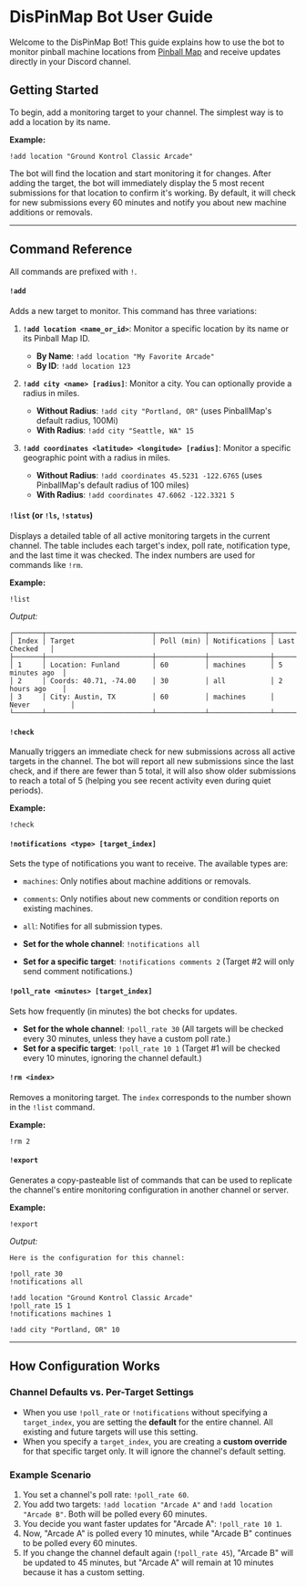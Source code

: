 # DisPinMap Bot User Guide

Welcome to the DisPinMap Bot! This guide explains how to use the bot to monitor pinball machine locations from [Pinball Map](https://pinballmap.com) and receive updates directly in your Discord channel.

## Getting Started

To begin, add a monitoring target to your channel. The simplest way is to add a location by its name.

**Example:**
```
!add location "Ground Kontrol Classic Arcade"
```

The bot will find the location and start monitoring it for changes. After adding the target, the bot will immediately display the 5 most recent submissions for that location to confirm it's working. By default, it will check for new submissions every 60 minutes and notify you about new machine additions or removals.

---

## Command Reference

All commands are prefixed with `!`.

#### `!add`
Adds a new target to monitor. This command has three variations:

1.  **`!add location <name_or_id>`**: Monitor a specific location by its name or its Pinball Map ID.
    *   **By Name**: `!add location "My Favorite Arcade"`
    *   **By ID**: `!add location 123`

2.  **`!add city <name> [radius]`**: Monitor a city. You can optionally provide a radius in miles.
    *   **Without Radius**: `!add city "Portland, OR"` (uses PinballMap's default radius, 100Mi)
    *   **With Radius**: `!add city "Seattle, WA" 15`

3.  **`!add coordinates <latitude> <longitude> [radius]`**: Monitor a specific geographic point with a radius in miles.
    *   **Without Radius**: `!add coordinates 45.5231 -122.6765` (uses PinballMap's default radius of 100 miles)
    *   **With Radius**: `!add coordinates 47.6062 -122.3321 5`

#### `!list` (or `!ls`, `!status`)
Displays a detailed table of all active monitoring targets in the current channel. The table includes each target's index, poll rate, notification type, and the last time it was checked. The index numbers are used for commands like `!rm`.

**Example:**
```
!list
```
*Output:*
```
┌───────┬──────────────────────────┬────────────┬───────────────┬────────────────┐
│ Index │ Target                   │ Poll (min) │ Notifications │ Last Checked   │
├───────┼──────────────────────────┼────────────┼───────────────┼────────────────┤
│ 1     │ Location: Funland        │ 60         │ machines      │ 5 minutes ago  │
│ 2     │ Coords: 40.71, -74.00    │ 30         │ all           │ 2 hours ago    │
│ 3     │ City: Austin, TX         │ 60         │ machines      │ Never          │
└───────┴──────────────────────────┴────────────┴───────────────┴────────────────┘
```

#### `!check`
Manually triggers an immediate check for new submissions across all active targets in the channel. The bot will report all new submissions since the last check, and if there are fewer than 5 total, it will also show older submissions to reach a total of 5 (helping you see recent activity even during quiet periods).

**Example:**
```
!check
```

#### `!notifications <type> [target_index]`
Sets the type of notifications you want to receive. The available types are:
*   `machines`: Only notifies about machine additions or removals.
*   `comments`: Only notifies about new comments or condition reports on existing machines.
*   `all`: Notifies for all submission types.

*   **Set for the whole channel**: `!notifications all`
*   **Set for a specific target**: `!notifications comments 2` (Target #2 will only send comment notifications.)

#### `!poll_rate <minutes> [target_index]`
Sets how frequently (in minutes) the bot checks for updates.

*   **Set for the whole channel**: `!poll_rate 30` (All targets will be checked every 30 minutes, unless they have a custom poll rate.)
*   **Set for a specific target**: `!poll_rate 10 1` (Target #1 will be checked every 10 minutes, ignoring the channel default.)

#### `!rm <index>`
Removes a monitoring target. The `index` corresponds to the number shown in the `!list` command.

**Example:**
```
!rm 2
```

#### `!export`
Generates a copy-pasteable list of commands that can be used to replicate the channel's entire monitoring configuration in another channel or server.

**Example:**
```
!export
```
*Output:*
```
Here is the configuration for this channel:

!poll_rate 30
!notifications all

!add location "Ground Kontrol Classic Arcade"
!poll_rate 15 1
!notifications machines 1

!add city "Portland, OR" 10
```

---

## How Configuration Works

### Channel Defaults vs. Per-Target Settings

*   When you use `!poll_rate` or `!notifications` without specifying a `target_index`, you are setting the **default** for the entire channel. All existing and future targets will use this setting.
*   When you specify a `target_index`, you are creating a **custom override** for that specific target only. It will ignore the channel's default setting.

### Example Scenario

1.  You set a channel's poll rate: `!poll_rate 60`.
2.  You add two targets: `!add location "Arcade A"` and `!add location "Arcade B"`. Both will be polled every 60 minutes.
3.  You decide you want faster updates for "Arcade A": `!poll_rate 10 1`.
4.  Now, "Arcade A" is polled every 10 minutes, while "Arcade B" continues to be polled every 60 minutes.
5.  If you change the channel default again (`!poll_rate 45`), "Arcade B" will be updated to 45 minutes, but "Arcade A" will remain at 10 minutes because it has a custom setting.
